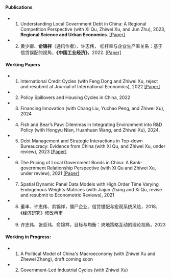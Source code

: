
#### Publications

* 1. Understanding Local Government Debt in China: A Regional Competition Perspective (with Xi Qu, Zhiwei Xu, and Jun Zhu), 2023, <strong>Regional Science and Urban Economics</strong>. [[Paper]](https://www.sciencedirect.com/science/article/pii/S0166046222000977)

* 2. 黄少卿、<strong>俞锦祥</strong>（通讯作者）、许志伟， 杠杆率与企业生产率关系：基于信贷误配的视角，<strong>《中国工业经济》</strong>，2022. [[Paper]](https://kns.cnki.net/kcms/detail/detail.aspx?doi=10.19581/j.cnki.ciejournal.2022.09.009)

#### Working Papers

* 1. International Credit Cycles (with Feng Dong and Zhiwei Xu, reject and resubmit at Journal of International Economics), 2022 [[Paper]](https://papers.ssrn.com/sol3/papers.cfm?abstract_id=4451063)

* 2. Policy Spillovers and Housing Cycles in China, 2022

* 3. Financing Innovation (with Chang Liu, Yuchao Peng, and Zhiwei Xu), 2024

* 4. Fish and Bear’s Paw: Dilemmas in Integrating Environment into R&D Policy (with Hongyu Nian, Huanhuan Wang, and Zhiwei Xu), 2024.

* 5. Debt Management and Strategic Interactions in Top-down Bureaucracy: Evidence from China (with Xi Qu, and  Zhiwei Xu, under review), 2023 [[Paper]](https://papers.ssrn.com/sol3/papers.cfm?abstract_id=4622310)

* 6. The Pricing of Local Government Bonds in China: A Bank-government Relationship Perspective (with Xi Qu and Zhiwei Xu, under review), 2021 [[Paper]](https://papers.ssrn.com/sol3/papers.cfm?abstract_id=4560074)

* 7. Spatial Dynamic Panel Data Models with High Order Time Varying Endogenous Weights Matrices (with Jiajun Zhang and Xi Qu, revise and resubmit to Econometric Reviews), 2021

* 8. 董丰、许志伟、俞锦祥，僵尸企业、信贷错配与宏观系统风险，2018，《经济研究》修改再审

* 9. 许志伟、张哲玮、俞锦祥，目标与均衡：央地策略互动的理论视角，2023

#### Working in Progress:

* 1. A Political Model of China's Macroeconomy (with Zhiwei Xu and Zhewei Zhang), draft coming soon

* 2. Government-Led Industrial Cycles (with Zhiwei Xu)
